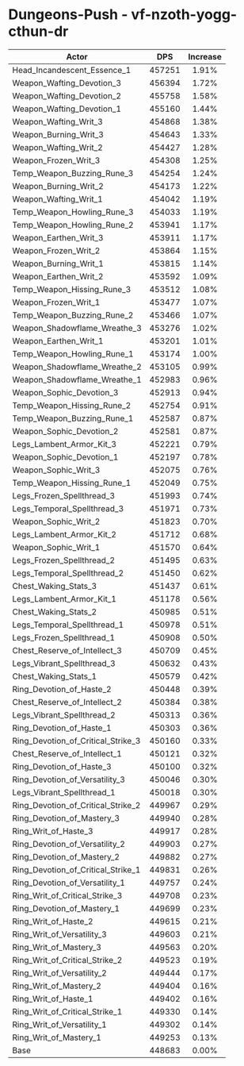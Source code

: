 # Dungeons-Push - vf-nzoth-yogg-cthun-dr
| Actor | DPS | Increase |
|---|:---:|:---:|
|Head_Incandescent_Essence_1|457251|1.91%|
|Weapon_Wafting_Devotion_3|456394|1.72%|
|Weapon_Wafting_Devotion_2|455758|1.58%|
|Weapon_Wafting_Devotion_1|455160|1.44%|
|Weapon_Wafting_Writ_3|454868|1.38%|
|Weapon_Burning_Writ_3|454643|1.33%|
|Weapon_Wafting_Writ_2|454427|1.28%|
|Weapon_Frozen_Writ_3|454308|1.25%|
|Temp_Weapon_Buzzing_Rune_3|454254|1.24%|
|Weapon_Burning_Writ_2|454173|1.22%|
|Weapon_Wafting_Writ_1|454042|1.19%|
|Temp_Weapon_Howling_Rune_3|454033|1.19%|
|Temp_Weapon_Howling_Rune_2|453941|1.17%|
|Weapon_Earthen_Writ_3|453911|1.17%|
|Weapon_Frozen_Writ_2|453864|1.15%|
|Weapon_Burning_Writ_1|453815|1.14%|
|Weapon_Earthen_Writ_2|453592|1.09%|
|Temp_Weapon_Hissing_Rune_3|453512|1.08%|
|Weapon_Frozen_Writ_1|453477|1.07%|
|Temp_Weapon_Buzzing_Rune_2|453466|1.07%|
|Weapon_Shadowflame_Wreathe_3|453276|1.02%|
|Weapon_Earthen_Writ_1|453201|1.01%|
|Temp_Weapon_Howling_Rune_1|453174|1.00%|
|Weapon_Shadowflame_Wreathe_2|453105|0.99%|
|Weapon_Shadowflame_Wreathe_1|452983|0.96%|
|Weapon_Sophic_Devotion_3|452913|0.94%|
|Temp_Weapon_Hissing_Rune_2|452754|0.91%|
|Temp_Weapon_Buzzing_Rune_1|452587|0.87%|
|Weapon_Sophic_Devotion_2|452581|0.87%|
|Legs_Lambent_Armor_Kit_3|452221|0.79%|
|Weapon_Sophic_Devotion_1|452197|0.78%|
|Weapon_Sophic_Writ_3|452075|0.76%|
|Temp_Weapon_Hissing_Rune_1|452049|0.75%|
|Legs_Frozen_Spellthread_3|451993|0.74%|
|Legs_Temporal_Spellthread_3|451971|0.73%|
|Weapon_Sophic_Writ_2|451823|0.70%|
|Legs_Lambent_Armor_Kit_2|451712|0.68%|
|Weapon_Sophic_Writ_1|451570|0.64%|
|Legs_Frozen_Spellthread_2|451495|0.63%|
|Legs_Temporal_Spellthread_2|451450|0.62%|
|Chest_Waking_Stats_3|451437|0.61%|
|Legs_Lambent_Armor_Kit_1|451178|0.56%|
|Chest_Waking_Stats_2|450985|0.51%|
|Legs_Temporal_Spellthread_1|450978|0.51%|
|Legs_Frozen_Spellthread_1|450908|0.50%|
|Chest_Reserve_of_Intellect_3|450709|0.45%|
|Legs_Vibrant_Spellthread_3|450632|0.43%|
|Chest_Waking_Stats_1|450579|0.42%|
|Ring_Devotion_of_Haste_2|450448|0.39%|
|Chest_Reserve_of_Intellect_2|450384|0.38%|
|Legs_Vibrant_Spellthread_2|450313|0.36%|
|Ring_Devotion_of_Haste_1|450303|0.36%|
|Ring_Devotion_of_Critical_Strike_3|450160|0.33%|
|Chest_Reserve_of_Intellect_1|450121|0.32%|
|Ring_Devotion_of_Haste_3|450100|0.32%|
|Ring_Devotion_of_Versatility_3|450046|0.30%|
|Legs_Vibrant_Spellthread_1|450018|0.30%|
|Ring_Devotion_of_Critical_Strike_2|449967|0.29%|
|Ring_Devotion_of_Mastery_3|449940|0.28%|
|Ring_Writ_of_Haste_3|449917|0.28%|
|Ring_Devotion_of_Versatility_2|449903|0.27%|
|Ring_Devotion_of_Mastery_2|449882|0.27%|
|Ring_Devotion_of_Critical_Strike_1|449831|0.26%|
|Ring_Devotion_of_Versatility_1|449757|0.24%|
|Ring_Writ_of_Critical_Strike_3|449708|0.23%|
|Ring_Devotion_of_Mastery_1|449699|0.23%|
|Ring_Writ_of_Haste_2|449615|0.21%|
|Ring_Writ_of_Versatility_3|449603|0.21%|
|Ring_Writ_of_Mastery_3|449563|0.20%|
|Ring_Writ_of_Critical_Strike_2|449523|0.19%|
|Ring_Writ_of_Versatility_2|449444|0.17%|
|Ring_Writ_of_Mastery_2|449404|0.16%|
|Ring_Writ_of_Haste_1|449402|0.16%|
|Ring_Writ_of_Critical_Strike_1|449330|0.14%|
|Ring_Writ_of_Versatility_1|449302|0.14%|
|Ring_Writ_of_Mastery_1|449253|0.13%|
|Base|448683|0.00%|
